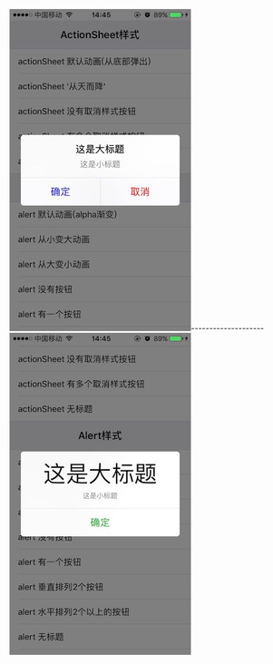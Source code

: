 ![image](https://github.com/SPStore/Water/blob/master/03A721F9F6A4F39346134F7EEE49FA2E.jpg)--------------------![image](https://github.com/SPStore/Water/blob/master/1A20B204D250B3DBFE973A4EC0C5209F.jpg)
